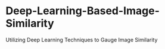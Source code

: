 # Deep-Learning-Based-Image-Similarity
Utilizing Deep Learning Techniques to Gauge Image Similarity
